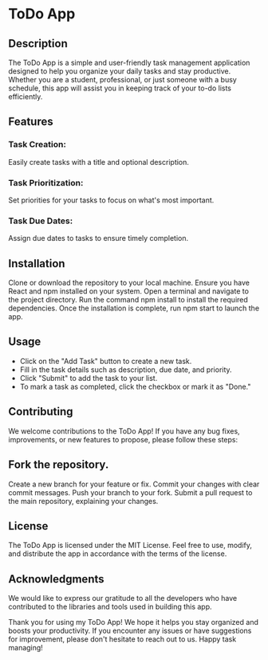 # ToDo App

## Description
The ToDo App is a simple and user-friendly task management application designed to help you organize your daily tasks and stay productive. Whether you are a student, professional, or just someone with a busy schedule, this app will assist you in keeping track of your to-do lists efficiently.

## Features
### Task Creation: 
Easily create tasks with a title and optional description.
### Task Prioritization: 
Set priorities for your tasks to focus on what's most important.
### Task Due Dates:
Assign due dates to tasks to ensure timely completion.
 

## Installation
Clone or download the repository to your local machine.
Ensure you have React and npm installed on your system.
Open a terminal and navigate to the project directory.
Run the command npm install to install the required dependencies.
Once the installation is complete, run npm start to launch the app.

## Usage
- Click on the "Add Task" button to create a new task.
- Fill in the task details such as description, due date, and priority.
- Click "Submit" to add the task to your list.
- To mark a task as completed, click the checkbox or mark it as "Done."

## Contributing
We welcome contributions to the ToDo App! If you have any bug fixes, improvements, or new features to propose, please follow these steps:

## Fork the repository.
Create a new branch for your feature or fix.
Commit your changes with clear commit messages.
Push your branch to your fork.
Submit a pull request to the main repository, explaining your changes.

## License
The ToDo App is licensed under the MIT License. Feel free to use, modify, and distribute the app in accordance with the terms of the license.

## Acknowledgments
We would like to express our gratitude to all the developers who have contributed to the libraries and tools used in building this app.

Thank you for using my ToDo App! We hope it helps you stay organized and boosts your productivity. If you encounter any issues or have suggestions for improvement, please don't hesitate to reach out to us. Happy task managing!